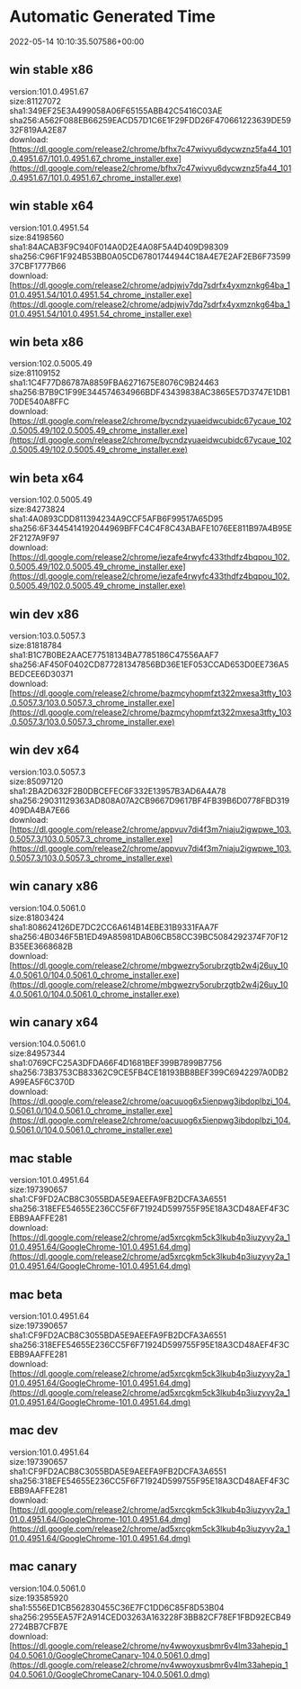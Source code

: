 # Automatic Generated Time
2022-05-14 10:10:35.507586+00:00

## win stable x86
version:101.0.4951.67  
size:81127072  
sha1:349EF25E3A499058A06F65155ABB42C5416C03AE  
sha256:A562F088EB66259EACD57D1C6E1F29FDD26F470661223639DE5932F819AA2E87  
download:[https://dl.google.com/release2/chrome/bfhx7c47wivyu6dycwznz5fa44_101.0.4951.67/101.0.4951.67_chrome_installer.exe](https://dl.google.com/release2/chrome/bfhx7c47wivyu6dycwznz5fa44_101.0.4951.67/101.0.4951.67_chrome_installer.exe)  

## win stable x64
version:101.0.4951.54  
size:84198560  
sha1:84ACAB3F9C940F014A0D2E4A08F5A4D409D98309  
sha256:C96F1F924B53BB0A05CD67801744944C18A4E7E2AF2EB6F7359937CBF1777B66  
download:[https://dl.google.com/release2/chrome/adpjwjv7dq7sdrfx4yxmznkg64ba_101.0.4951.54/101.0.4951.54_chrome_installer.exe](https://dl.google.com/release2/chrome/adpjwjv7dq7sdrfx4yxmznkg64ba_101.0.4951.54/101.0.4951.54_chrome_installer.exe)  

## win beta x86
version:102.0.5005.49  
size:81109152  
sha1:1C4F77D86787A8859FBA6271675E8076C9B24463  
sha256:B7B9C1F99E344574634966BDF43439838AC3865E57D3747E1DB170DE540A8FFC  
download:[https://dl.google.com/release2/chrome/bycndzyuaeidwcubidc67ycaue_102.0.5005.49/102.0.5005.49_chrome_installer.exe](https://dl.google.com/release2/chrome/bycndzyuaeidwcubidc67ycaue_102.0.5005.49/102.0.5005.49_chrome_installer.exe)  

## win beta x64
version:102.0.5005.49  
size:84273824  
sha1:4A0893CDD811394234A9CCF5AFB6F99517A65D95  
sha256:6F3445414192044969BFFC4C4F8C43ABAFE1076EE811B97A4B95E2F2127A9F97  
download:[https://dl.google.com/release2/chrome/iezafe4rwyfc433thdfz4bqpou_102.0.5005.49/102.0.5005.49_chrome_installer.exe](https://dl.google.com/release2/chrome/iezafe4rwyfc433thdfz4bqpou_102.0.5005.49/102.0.5005.49_chrome_installer.exe)  

## win dev x86
version:103.0.5057.3  
size:81818784  
sha1:B1C7B0BE2AACE77518134BA7785186C47556AAF7  
sha256:AF450F0402CD877281347856BD36E1EF053CCAD653D0EE736A5BEDCEE6D30371  
download:[https://dl.google.com/release2/chrome/bazmcyhopmfzt322mxesa3tfty_103.0.5057.3/103.0.5057.3_chrome_installer.exe](https://dl.google.com/release2/chrome/bazmcyhopmfzt322mxesa3tfty_103.0.5057.3/103.0.5057.3_chrome_installer.exe)  

## win dev x64
version:103.0.5057.3  
size:85097120  
sha1:2BA2D632F2B0DBCEFEC6F332E13957B3AD6A4A78  
sha256:29031129363AD808A07A2CB9667D9617BF4FB39B6D0778FBD319409DA4BA7E66  
download:[https://dl.google.com/release2/chrome/appvuv7di4f3m7niaju2igwpwe_103.0.5057.3/103.0.5057.3_chrome_installer.exe](https://dl.google.com/release2/chrome/appvuv7di4f3m7niaju2igwpwe_103.0.5057.3/103.0.5057.3_chrome_installer.exe)  

## win canary x86
version:104.0.5061.0  
size:81803424  
sha1:808624126DE7DC2CC6A614B14EBE31B9331FAA7F  
sha256:4B0346F5B1ED49A85981DAB06CB58CC39BC5084292374F70F12B35EE3668682B  
download:[https://dl.google.com/release2/chrome/mbgwezry5orubrzgtb2w4j26uy_104.0.5061.0/104.0.5061.0_chrome_installer.exe](https://dl.google.com/release2/chrome/mbgwezry5orubrzgtb2w4j26uy_104.0.5061.0/104.0.5061.0_chrome_installer.exe)  

## win canary x64
version:104.0.5061.0  
size:84957344  
sha1:0769CFC25A3DFDA66F4D1681BEF399B7899B7756  
sha256:73B3753CB83362C9CE5FB4CE18193BB8BEF399C6942297A0DB2A99EA5F6C370D  
download:[https://dl.google.com/release2/chrome/oacuuog6x5ienpwg3ibdoplbzi_104.0.5061.0/104.0.5061.0_chrome_installer.exe](https://dl.google.com/release2/chrome/oacuuog6x5ienpwg3ibdoplbzi_104.0.5061.0/104.0.5061.0_chrome_installer.exe)  

## mac stable
version:101.0.4951.64  
size:197390657  
sha1:CF9FD2ACB8C3055BDA5E9AEEFA9FB2DCFA3A6551  
sha256:318EFE54655E236CC5F6F71924D599755F95E18A3CD48AEF4F3CEBB9AAFFE281  
download:[https://dl.google.com/release2/chrome/ad5xrcgkm5ck3lkub4p3iuzyvy2a_101.0.4951.64/GoogleChrome-101.0.4951.64.dmg](https://dl.google.com/release2/chrome/ad5xrcgkm5ck3lkub4p3iuzyvy2a_101.0.4951.64/GoogleChrome-101.0.4951.64.dmg)  

## mac beta
version:101.0.4951.64  
size:197390657  
sha1:CF9FD2ACB8C3055BDA5E9AEEFA9FB2DCFA3A6551  
sha256:318EFE54655E236CC5F6F71924D599755F95E18A3CD48AEF4F3CEBB9AAFFE281  
download:[https://dl.google.com/release2/chrome/ad5xrcgkm5ck3lkub4p3iuzyvy2a_101.0.4951.64/GoogleChrome-101.0.4951.64.dmg](https://dl.google.com/release2/chrome/ad5xrcgkm5ck3lkub4p3iuzyvy2a_101.0.4951.64/GoogleChrome-101.0.4951.64.dmg)  

## mac dev
version:101.0.4951.64  
size:197390657  
sha1:CF9FD2ACB8C3055BDA5E9AEEFA9FB2DCFA3A6551  
sha256:318EFE54655E236CC5F6F71924D599755F95E18A3CD48AEF4F3CEBB9AAFFE281  
download:[https://dl.google.com/release2/chrome/ad5xrcgkm5ck3lkub4p3iuzyvy2a_101.0.4951.64/GoogleChrome-101.0.4951.64.dmg](https://dl.google.com/release2/chrome/ad5xrcgkm5ck3lkub4p3iuzyvy2a_101.0.4951.64/GoogleChrome-101.0.4951.64.dmg)  

## mac canary
version:104.0.5061.0  
size:193585920  
sha1:5556ED1CB562830455C36E7FC1DD6C85F8D53B04  
sha256:2955EA57F2A914CED03263A163228F3BB82CF78EF1FBD92ECB492724BB7CFB7E  
download:[https://dl.google.com/release2/chrome/nv4wwoyxusbmr6v4lm33ahepiq_104.0.5061.0/GoogleChromeCanary-104.0.5061.0.dmg](https://dl.google.com/release2/chrome/nv4wwoyxusbmr6v4lm33ahepiq_104.0.5061.0/GoogleChromeCanary-104.0.5061.0.dmg)  

